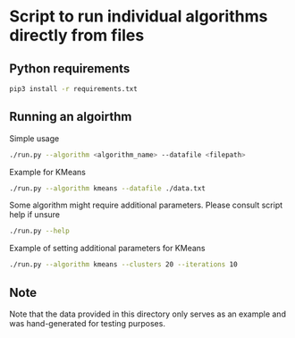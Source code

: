 # Script to run individual algorithms directly from files

## Python requirements
```bash
pip3 install -r requirements.txt
```

## Running an algoirthm

Simple usage
```bash
./run.py --algorithm <algorithm_name> --datafile <filepath>
```

Example for KMeans
```bash
./run.py --algorithm kmeans --datafile ./data.txt
```

Some algorithm might require additional parameters. Please consult script help if unsure
```bash
./run.py --help
```

Example of setting additional parameters for KMeans
```bash
./run.py --algorithm kmeans --clusters 20 --iterations 10
```

## Note
Note that the data provided in this directory only serves as an example and was hand-generated for testing purposes.
